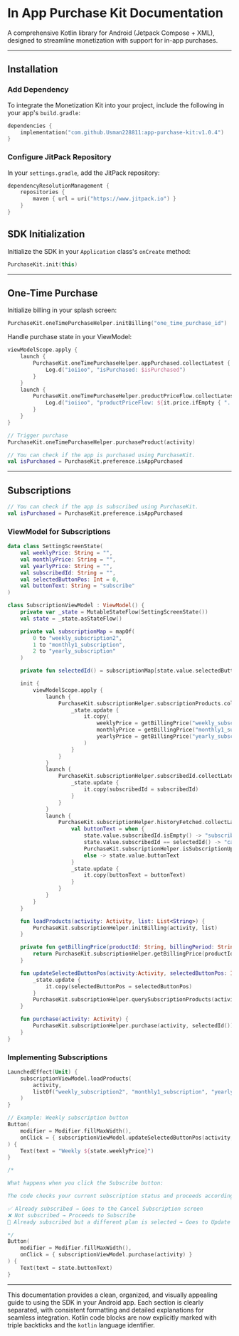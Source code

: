 # In App Purchase Kit Documentation

A comprehensive Kotlin library for Android (Jetpack Compose + XML), designed to streamline monetization with support for in-app purchases.

---

## Installation

### Add Dependency

To integrate the Monetization Kit into your project, include the following in your app's `build.gradle`:

```kotlin
dependencies {
    implementation("com.github.Usman228811:app-purchase-kit:v1.0.4")
}
```

### Configure JitPack Repository

In your `settings.gradle`, add the JitPack repository:

```kotlin
dependencyResolutionManagement {
    repositories {
        maven { url = uri("https://www.jitpack.io") }
    }
}
```

## SDK Initialization

Initialize the SDK in your `Application` class's `onCreate` method:

```kotlin
PurchaseKit.init(this)
```

---

## One-Time Purchase

Initialize billing in your splash screen:

```kotlin
PurchaseKit.oneTimePurchaseHelper.initBilling("one_time_purchase_id")
```

Handle purchase state in your ViewModel:

```kotlin
viewModelScope.apply {
    launch {
        PurchaseKit.oneTimePurchaseHelper.appPurchased.collectLatest { isPurchased ->
            Log.d("ioiioo", "isPurchased: $isPurchased")
        }
    }
    launch {
        PurchaseKit.oneTimePurchaseHelper.productPriceFlow.collectLatest {
            Log.d("ioiioo", "productPriceFlow: ${it.price.ifEmpty { "..." }}")
        }
    }
}

// Trigger purchase
PurchaseKit.oneTimePurchaseHelper.purchaseProduct(activity)

// You can check if the app is purchased using PurchaseKit.
val isPurchased = PurchaseKit.preference.isAppPurchased
```

---

## Subscriptions

```kotlin
// You can check if the app is subscribed using PurchaseKit.
val isPurchased = PurchaseKit.preference.isAppPurchased

```

### ViewModel for Subscriptions

```kotlin
data class SettingScreenState(
    val weeklyPrice: String = "",
    val monthlyPrice: String = "",
    val yearlyPrice: String = "",
    val subscribedId: String = "",
    val selectedButtonPos: Int = 0,
    val buttonText: String = "subscribe"
)

class SubscriptionViewModel : ViewModel() {
    private var _state = MutableStateFlow(SettingScreenState())
    val state = _state.asStateFlow()

    private val subscriptionMap = mapOf(
        0 to "weekly_subscription2",
        1 to "monthly1_subscription",
        2 to "yearly_subscription"
    )

    private fun selectedId() = subscriptionMap[state.value.selectedButtonPos]

    init {
        viewModelScope.apply {
            launch {
                PurchaseKit.subscriptionHelper.subscriptionProducts.collectLatest {
                    _state.update {
                        it.copy(
                            weeklyPrice = getBillingPrice("weekly_subscription2", "P1W"),
                            monthlyPrice = getBillingPrice("monthly1_subscription", "P1M"),
                            yearlyPrice = getBillingPrice("yearly_subscription", "P1Y")
                        )
                    }
                }
            }
            launch {
                PurchaseKit.subscriptionHelper.subscribedId.collectLatest { subscribedId ->
                    _state.update {
                        it.copy(subscribedId = subscribedId)
                    }
                }
            }
            launch {
                PurchaseKit.subscriptionHelper.historyFetched.collectLatest {
                    val buttonText = when {
                        state.value.subscribedId.isEmpty() -> "subscribe"
                        state.value.subscribedId == selectedId() -> "cancel subscription"
                        PurchaseKit.subscriptionHelper.isSubscriptionUpdateSupported() -> "update subscription"
                        else -> state.value.buttonText
                    }
                    _state.update {
                        it.copy(buttonText = buttonText)
                    }
                }
            }
        }
    }

    fun loadProducts(activity: Activity, list: List<String>) {
        PurchaseKit.subscriptionHelper.initBilling(activity, list)
    }

    private fun getBillingPrice(productId: String, billingPeriod: String): String {
        return PurchaseKit.subscriptionHelper.getBillingPrice(productId, billingPeriod).ifEmpty { "..." }
    }

    fun updateSelectedButtonPos(activity:Activity, selectedButtonPos: Int) {
        _state.update {
            it.copy(selectedButtonPos = selectedButtonPos)
        }
        PurchaseKit.subscriptionHelper.querySubscriptionProducts(activity)
    }

    fun purchase(activity: Activity) {
        PurchaseKit.subscriptionHelper.purchase(activity, selectedId())
    }
}
```

### Implementing Subscriptions

```kotlin
LaunchedEffect(Unit) {
    subscriptionViewModel.loadProducts(
        activity,
        listOf("weekly_subscription2", "monthly1_subscription", "yearly_subscription")
    )
}

// Example: Weekly subscription button
Button(
    modifier = Modifier.fillMaxWidth(),
    onClick = { subscriptionViewModel.updateSelectedButtonPos(activity,0) }
) {
    Text(text = "Weekly ${state.weeklyPrice}")
}

/* 

What happens when you click the Subscribe button:

The code checks your current subscription status and proceeds accordingly:

✅ Already subscribed → Goes to the Cancel Subscription screen
❌ Not subscribed → Proceeds to Subscribe
🔄 Already subscribed but a different plan is selected → Goes to Update Subscription screen

*/
Button(
    modifier = Modifier.fillMaxWidth(),
    onClick = { subscriptionViewModel.purchase(activity) }
) {
    Text(text = state.buttonText)
}
```

---

This documentation provides a clean, organized, and visually appealing guide to using the SDK in your Android app. Each section is clearly separated, with consistent formatting and detailed explanations for seamless integration. Kotlin code blocks are now explicitly marked with triple backticks and the `kotlin` language identifier.
